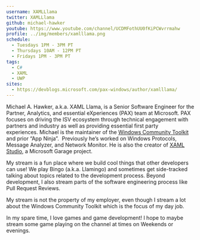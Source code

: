 ```yaml
---
username: XAMLLlama
twitter: XAMLLlama
github: michael-hawker
youtube: https://www.youtube.com/channel/UCDMFothUU0fKiPCWvrrmahw
profile: ../img/members/xamlllama.png
schedule:
  - Tuesdays 1PM - 3PM PT
  - Thursdays 10AM - 12PM PT
  - Fridays 1PM - 3PM PT
tags:
  - C#
  - XAML
  - UWP
sites:
  - https://devblogs.microsoft.com/pax-windows/author/xamlllama/
---
```


Michael A. Hawker, a.k.a. XAML Llama, is a Senior Software Engineer for the Partner, Analytics, and essential eXperiences (PAX) team at Microsoft. PAX focuses on driving the ISV ecosystem through technical engagement with partners and industry as well as providing essential first party experiences. Michael is the maintainer of the [Windows Community Toolkit](https://aka.ms/windowstoolkit) and prior “App Ninja”.  Previously he’s worked on Windows Protocols, Message Analyzer, and Network Monitor. He is also the creator of [XAML Studio](https://aka.ms/XAMLStudio), a Microsoft Garage project.

My stream is a fun place where we build cool things that other developers can use! We play Bingo (a.k.a. Llamingo) and sometimes get side-tracked talking about topics related to the development process. Beyond development, I also stream parts of the software engineering process like Pull Request Reviews.

My stream is not the property of my employer, even though I stream a lot about the Windows Community Toolkit which is the focus of my day job.

In my spare time, I love games and game development! I hope to maybe stream some game playing on the channel at times on Weekends or evenings.
